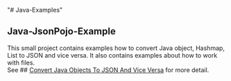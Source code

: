 "# Java-Examples" 
## Java-JsonPojo-Example
This small project contains examples how to convert Java object, Hashmap, List to JSON and vice versa. It also contains examples about how to work with files.  
  See ## [Convert Java Objects To JSON And Vice Versa](http://howtoprogram.xyz/2016/07/01/convert-java-objects-json-vice-versa/) for more detail.

